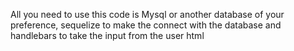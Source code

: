 All you need to use this code is Mysql or another database of your preference, sequelize to make the connect with the database and handlebars to take the input from the user html
